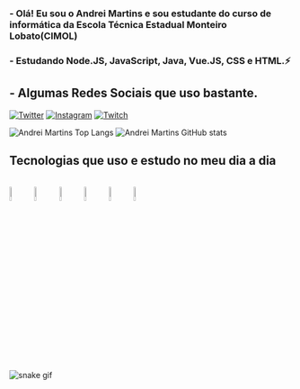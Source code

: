 ### - Olá! Eu sou o Andrei Martins e sou estudante do curso de informática da Escola Técnica Estadual Monteiro Lobato(CIMOL)
### - Estudando Node.JS, JavaScript, Java, Vue.JS, CSS e HTML.⚡

## - Algumas Redes Sociais que uso bastante.
[![Twitter](https://img.shields.io/badge/Twitter-1DA1F2?style=for-the-badge&logo=twitter&logoColor=white)](https://twitter.com/AndreiElia444)
[![Instagram](https://img.shields.io/badge/Instagram-E4405F?style=for-the-badge&logo=instagram&logoColor=white)](https://instagram.com/_andrei_coelho?igshid=ZDdkNTZiNTM=4)
[![Twitch](https://img.shields.io/badge/Twitch-9146FF?style=for-the-badge&logo=twitch&logoColor=white)](https://www.twitch.tv/andrei_emc)

![Andrei Martins Top Langs](https://github-readme-stats.vercel.app/api/top-langs/?username=AndreiMartinsCoelho&layout=compact&show_icons=true&theme=radical)
![Andrei Martins GitHub stats](https://github-readme-stats.vercel.app/api?username=AndreiMartinsCoelho&show_icons=true&theme=radical&layout=demo)

## Tecnologias que uso e estudo no meu dia a dia
<div style="display: inline block"><br/>
    <img align="center" width="8%" src="https://cdn.jsdelivr.net/gh/devicons/devicon/icons/css3/css3-original.svg" />
    <img align="center" width="8%" src="https://cdn.jsdelivr.net/gh/devicons/devicon/icons/html5/html5-original.svg" />
    <img align="center" width="8%" src="https://cdn.jsdelivr.net/gh/devicons/devicon/icons/javascript/javascript-original.svg" />
    <img align="center" width="8%" src="https://cdn.jsdelivr.net/gh/devicons/devicon/icons/java/java-original.svg" />
    <img align="center" width="8%" src="https://cdn.jsdelivr.net/gh/devicons/devicon/icons/nodejs/nodejs-original.svg" />
    <img align="center" width="8%" src="https://cdn.jsdelivr.net/gh/devicons/devicon/icons/vuejs/vuejs-original.svg" />
</div>

![snake gif](https://github.com/vinikrummenauer/vinikrummenauer/blob/output/github-contribution-grid-snake.svg)
